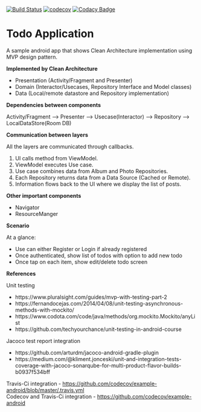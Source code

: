 [![Build Status](https://travis-ci.org/kalyand14/MVP-Java-CleanArchitecture.svg?branch=master)](https://travis-ci.org/kalyand14/MVP-Java-CleanArchitecture)
[![codecov](https://codecov.io/gh/kalyand14/MVP-Java-CleanArchitecture/branch/master/graph/badge.svg)](https://codecov.io/gh/kalyand14/MVP-Java-CleanArchitecture)
[![Codacy Badge](https://api.codacy.com/project/badge/Grade/bf47906ba27847f9b0e47bba8ab8a30e)](https://app.codacy.com/manual/kalyand14/MVP-Java-CleanArchitecture?utm_source=github.com&utm_medium=referral&utm_content=kalyand14/MVP-Java-CleanArchitecture&utm_campaign=Badge_Grade_Dashboard)

<H1>Todo Application</H1>

  A sample android app that shows Clean Architecture implementation using MVP design pattern. 
  
<b>Implemented by Clean Architecture</b>

<ul>
<li>Presentation (Activity/Fragment and Presenter)</li>
<li>Domain (Interactor/Usecases, Repository Interface and Model classes)</li>
<li>Data (Local/remote datastore and Repository implementation)</li>
</ul>

<b>Dependencies between components</b>
 
 Activity/Fragment  --> Presenter --> Usecase(Interactor) --> Repository --> LocalDataStore(Room DB)

<b>Communication between layers</b>

All the layers are communicated through callbacks.

<ol>
  <li>UI calls method from ViewModel.</li>
  <li>ViewModel executes Use case.</li>
  <li>Use case combines data from Album and Photo Repositories.</li>
  <li>Each Repository returns data from a Data Source (Cached or Remote).</li>
  <li>Information flows back to the UI where we display the list of posts.</li>
</ol>
<b>Other important components</b>
<ul>
  <li>Navigator</li>
  <li>ResourceManger</li>
 </ul>
 
<b>Scenario</b>

At a glance:
<ul>
  <li>Use can either Register or Login if already registered</li>
  <li>Once authenticated, show list of todos with option to add new todo</li>
  <li>Once tap on each item, show edit/delete todo screen</li>
 </ul>

<b>References</b>

Unit testing
<ul>
  <li>https://www.pluralsight.com/guides/mvp-with-testing-part-2</li>
  <li>https://fernandocejas.com/2014/04/08/unit-testing-asynchronous-methods-with-mockito/</li>
  <li>https://www.codota.com/code/java/methods/org.mockito.Mockito/anyList</li>
  <li>https://github.com/techyourchance/unit-testing-in-android-course</li>
</ul>

Jacoco test report integration
 <ul>
     <li> https://github.com/arturdm/jacoco-android-gradle-plugin </li>
     <li> https://medium.com/@kliment.jonceski/unit-and-integration-tests-coverage-with-jacoco-sonarqube-for-multi-product-flavor-builds-b0937f534bff </li>
 </ul>

Travis-Ci integration - https://github.com/codecov/example-android/blob/master/.travis.yml <br>
Codecov and Travis-Ci integration - https://github.com/codecov/example-android  <br>

